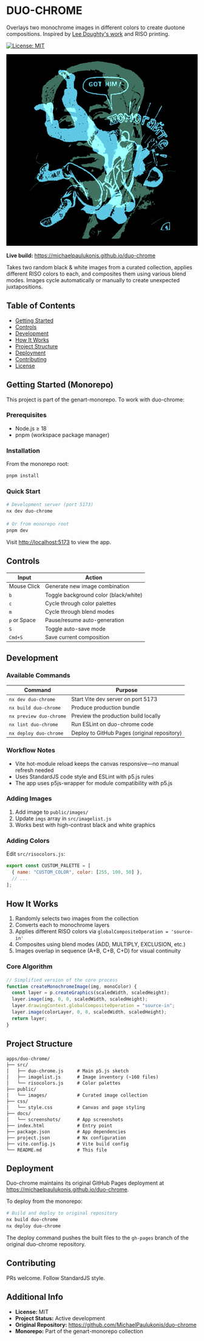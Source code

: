 # DUO-CHROME

Overlays two monochrome images in different colors to create duotone compositions. Inspired by [Lee Doughty's work](https://leedoughty.com/) and RISO printing.

[![License: MIT](https://img.shields.io/badge/License-MIT-blue.svg)](https://opensource.org/licenses/MIT)

![DUO-CHROME Screenshot](./docs/screenshots/duo-chrome-main.png)

**Live build:** <https://michaelpaulukonis.github.io/duo-chrome>

Takes two random black & white images from a curated collection, applies different RISO colors to each, and composites them using various blend modes. Images cycle automatically or manually to create unexpected juxtapositions.

## Table of Contents

- [Getting Started](#getting-started)
- [Controls](#controls)
- [Development](#development)
- [How It Works](#how-it-works)
- [Project Structure](#project-structure)
- [Deployment](#deployment)
- [Contributing](#contributing)
- [License](#license)

## Getting Started (Monorepo)

This project is part of the genart-monorepo. To work with duo-chrome:

### Prerequisites

- Node.js ≥ 18
- pnpm (workspace package manager)

### Installation

From the monorepo root:

```bash
pnpm install
```

### Quick Start

```bash
# Development server (port 5173)
nx dev duo-chrome

# Or from monorepo root
pnpm dev
```

Visit <http://localhost:5173> to view the app.

## Controls

| Input        | Action                                |
| ------------ | ------------------------------------- |
| Mouse Click  | Generate new image combination        |
| `b`          | Toggle background color (black/white) |
| `c`          | Cycle through color palettes          |
| `m`          | Cycle through blend modes             |
| `p` or Space | Pause/resume auto-generation          |
| `S`          | Toggle auto-save mode                 |
| `Cmd+S`      | Save current composition              |

## Development

### Available Commands

| Command                 | Purpose                                      |
| ----------------------- | -------------------------------------------- |
| `nx dev duo-chrome`     | Start Vite dev server on port 5173           |
| `nx build duo-chrome`   | Produce production bundle                    |
| `nx preview duo-chrome` | Preview the production build locally         |
| `nx lint duo-chrome`    | Run ESLint on duo-chrome code                |
| `nx deploy duo-chrome`  | Deploy to GitHub Pages (original repository) |

### Workflow Notes

- Vite hot-module reload keeps the canvas responsive—no manual refresh needed
- Uses StandardJS code style and ESLint with p5.js rules
- The app uses p5js-wrapper for module compatibility with p5.js

### Adding Images

1. Add image to `public/images/`
2. Update `imgs` array in `src/imagelist.js`
3. Works best with high-contrast black and white graphics

### Adding Colors

Edit `src/risocolors.js`:

```javascript
export const CUSTOM_PALETTE = [
  { name: "CUSTOM_COLOR", color: [255, 100, 50] },
  // ...
];
```

## How It Works

1. Randomly selects two images from the collection
2. Converts each to monochrome layers
3. Applies different RISO colors via `globalCompositeOperation = 'source-in'`
4. Composites using blend modes (ADD, MULTIPLY, EXCLUSION, etc.)
5. Images overlap in sequence (A+B, C+B, C+D) for visual continuity

### Core Algorithm

```javascript
// Simplified version of the core process
function createMonochromeImage(img, monoColor) {
  const layer = p.createGraphics(scaledWidth, scaledHeight);
  layer.image(img, 0, 0, scaledWidth, scaledHeight);
  layer.drawingContext.globalCompositeOperation = "source-in";
  layer.image(colorLayer, 0, 0, scaledWidth, scaledHeight);
  return layer;
}
```

## Project Structure

```
apps/duo-chrome/
├── src/
│   ├── duo-chrome.js     # Main p5.js sketch
│   ├── imagelist.js      # Image inventory (~160 files)
│   └── risocolors.js     # Color palettes
├── public/
│   └── images/           # Curated image collection
├── css/
│   └── style.css         # Canvas and page styling
├── docs/
│   └── screenshots/      # App screenshots
├── index.html            # Entry point
├── package.json          # App dependencies
├── project.json          # Nx configuration
├── vite.config.js        # Vite build config
└── README.md             # This file
```

## Deployment

Duo-chrome maintains its original GitHub Pages deployment at <https://michaelpaulukonis.github.io/duo-chrome>.

To deploy from the monorepo:

```bash
# Build and deploy to original repository
nx build duo-chrome
nx deploy duo-chrome
```

The deploy command pushes the built files to the `gh-pages` branch of the original duo-chrome repository.

## Contributing

PRs welcome. Follow StandardJS style.

## Additional Info

- **License:** MIT
- **Project Status:** Active development
- **Original Repository:** <https://github.com/MichaelPaulukonis/duo-chrome>
- **Monorepo:** Part of the genart-monorepo collection
